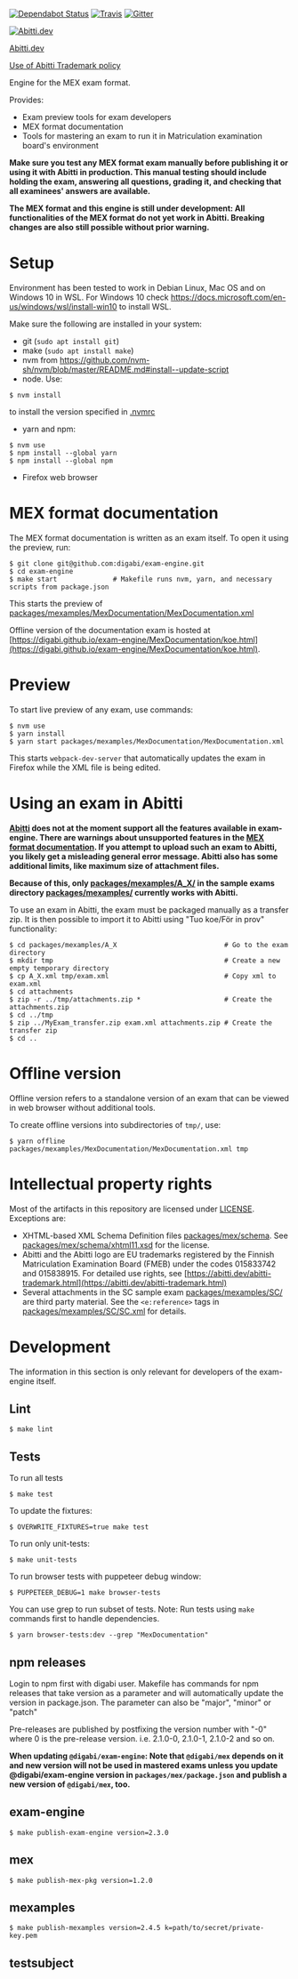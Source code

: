 [![Dependabot Status](https://api.dependabot.com/badges/status?host=github&repo=digabi/exam-engine&identifier=223358056)](https://dependabot.com)
[![Travis](https://travis-ci.com/digabi/exam-engine.svg?branch=master)](https://travis-ci.com/digabi/exam-engine.svg?branch=master)
[![Gitter](https://badges.gitter.im/abitti-dev/exam-engine.svg)](https://gitter.im/abitti-dev/exam-engine?utm_source=badge&utm_medium=badge&utm_campaign=pr-badge)

[![Abitti.dev](https://abitti.dev/images/abittidev_logo.svg)](https://abitti.dev/)

[Abitti.dev](https://abitti.dev)

[Use of Abitti Trademark policy](https://abitti.dev/abitti-trademark.html)

Engine for the MEX exam format.

Provides:
* Exam preview tools for exam developers
* MEX format documentation
* Tools for mastering an exam to run it in Matriculation examination board's environment

**Make sure you test any MEX format exam manually before publishing it or using it with Abitti in
production. This manual testing should include holding the exam, answering all questions, grading
it, and checking that all examinees' answers are available.**

**The MEX format and this engine is still under development: All functionalities of the MEX format
do not yet work in Abitti. Breaking changes are also still possible without prior warning.**

# Setup

Environment has been tested to work in Debian Linux, Mac OS and on Windows 10 in WSL. For Windows 10 check https://docs.microsoft.com/en-us/windows/wsl/install-win10 to install WSL.

Make sure the following are installed in your system:

* git (`sudo apt install git`)
* make (`sudo apt install make`)
* nvm from https://github.com/nvm-sh/nvm/blob/master/README.md#install--update-script
* node. Use:
```
$ nvm install
```
to install the version specified in [.nvmrc](.nvmrc)
* yarn and npm:
```
$ nvm use
$ npm install --global yarn
$ npm install --global npm
```
* Firefox web browser

# MEX format documentation

The MEX format documentation is written as an exam itself. To open it using the preview, run:
```
$ git clone git@github.com:digabi/exam-engine.git
$ cd exam-engine
$ make start              # Makefile runs nvm, yarn, and necessary scripts from package.json
```

This starts the preview of
[packages/mexamples/MexDocumentation/MexDocumentation.xml](packages/mexamples/MexDocumentation/MexDocumentation.xml)

Offline version of the documentation exam is hosted at
[https://digabi.github.io/exam-engine/MexDocumentation/koe.html](https://digabi.github.io/exam-engine/MexDocumentation/koe.html).

# Preview

To start live preview of any exam, use commands:

```
$ nvm use
$ yarn install
$ yarn start packages/mexamples/MexDocumentation/MexDocumentation.xml
```

This starts `webpack-dev-server` that automatically updates the exam in Firefox while
the XML file is being edited.

# Using an exam in Abitti

**[Abitti](https://oma.abitti.fi/) does not at the moment support all the features available
in exam-engine. There are warnings about unsupported features in the
[MEX format documentation](https://digabi.github.io/exam-engine/MexDocumentation/koe.html). If you
attempt to upload such an exam to Abitti, you likely get a misleading general error message.
Abitti also has some additional limits, like maximum size of attachment files.**

**Because of this, only [packages/mexamples/A_X/](packages/mexamples/A_X/) in the
sample exams directory [packages/mexamples/](packages/mexamples/) currently works
with Abitti.**

To use an exam in Abitti, the exam must be packaged manually as a transfer zip. It is then possible
to import it to Abitti using "Tuo koe/För in prov" functionality:

```
$ cd packages/mexamples/A_X                           # Go to the exam directory
$ mkdir tmp                                           # Create a new empty temporary directory
$ cp A_X.xml tmp/exam.xml                             # Copy xml to exam.xml
$ cd attachments
$ zip -r ../tmp/attachments.zip *                     # Create the attachments.zip
$ cd ../tmp
$ zip ../MyExam_transfer.zip exam.xml attachments.zip # Create the transfer zip
$ cd ..
```

# Offline version

Offline version refers to a standalone version of an exam that can be viewed in web browser without
additional tools.

To create offline versions into subdirectories of `tmp/`, use:

```
$ yarn offline packages/mexamples/MexDocumentation/MexDocumentation.xml tmp
```

# Intellectual property rights

Most of the artifacts in this repository are licensed under [LICENSE](LICENSE). Exceptions are:

* XHTML-based XML Schema Definition files [packages/mex/schema](packages/mex/schema).
  See [packages/mex/schema/xhtml11.xsd](packages/mex/schema/xhtml11.xsd) for the license.
* Abitti and the Abitti logo are EU trademarks registered by the Finnish Matriculation Examination
  Board (FMEB) under the codes 015833742 and 015838915.
  For detailed use rights, see [https://abitti.dev/abitti-trademark.html](https://abitti.dev/abitti-trademark.html)
* Several attachments in the SC sample exam [packages/mexamples/SC/](packages/mexamples/SC/) are third party material. See
  the `<e:reference>` tags in [packages/mexamples/SC/SC.xml](packages/mexamples/SC/SC.xml) for details.

# Development

The information in this section is only relevant for developers of the exam-engine itself.

## Lint

```
$ make lint
```

## Tests

To run all tests
```
$ make test
```

To update the fixtures:
```
$ OVERWRITE_FIXTURES=true make test
```

To run only unit-tests:
```
$ make unit-tests
```

To run browser tests with puppeteer debug window:
```
$ PUPPETEER_DEBUG=1 make browser-tests
```

You can use grep to run subset of tests. Note: Run tests using `make` commands first to handle dependencies.
```
$ yarn browser-tests:dev --grep "MexDocumentation"
```

## npm releases
Login to npm first with digabi user.
Makefile has commands for npm releases that take version as a parameter and will
automatically update the version in package.json. The parameter can also be
"major", "minor" or "patch"

Pre-releases are published by postfixing the version number with "-0" where 0 is
the pre-release version. i.e. 2.1.0-0, 2.1.0-1, 2.1.0-2 and so on.

**When updating `@digabi/exam-engine`: Note that `@digabi/mex` depends on it and new version
will not be used in mastered exams unless you update @digabi/exam-engine version
in `packages/mex/package.json` and publish a new version of `@digabi/mex`, too.**

## exam-engine
```
$ make publish-exam-engine version=2.3.0
```
## mex
```
$ make publish-mex-pkg version=1.2.0
```
## mexamples
```
$ make publish-mexamples version=2.4.5 k=path/to/secret/private-key.pem
```

## testsubject
